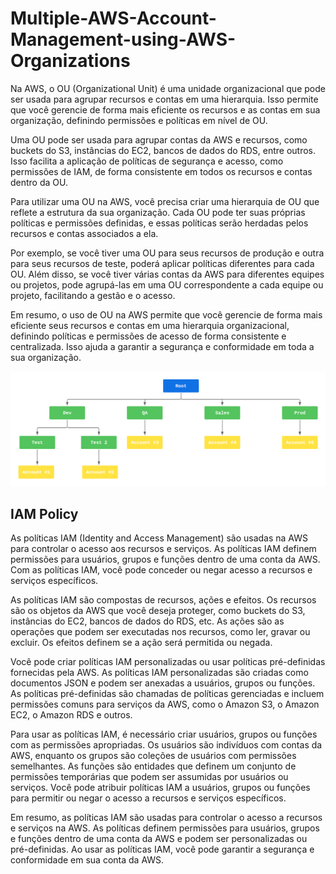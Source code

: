# Multiple-AWS-Account-Management-using-AWS-Organizations

Na AWS, o OU (Organizational Unit) é uma unidade organizacional que pode ser usada para agrupar recursos e contas em uma hierarquia. Isso permite que você gerencie de forma mais eficiente os recursos e as contas em sua organização, definindo permissões e políticas em nível de OU.

Uma OU pode ser usada para agrupar contas da AWS e recursos, como buckets do S3, instâncias do EC2, bancos de dados do RDS, entre outros. Isso facilita a aplicação de políticas de segurança e acesso, como permissões de IAM, de forma consistente em todos os recursos e contas dentro da OU.

Para utilizar uma OU na AWS, você precisa criar uma hierarquia de OU que reflete a estrutura da sua organização. Cada OU pode ter suas próprias políticas e permissões definidas, e essas políticas serão herdadas pelos recursos e contas associados a ela.

Por exemplo, se você tiver uma OU para seus recursos de produção e outra para seus recursos de teste, poderá aplicar políticas diferentes para cada OU. Além disso, se você tiver várias contas da AWS para diferentes equipes ou projetos, pode agrupá-las em uma OU correspondente a cada equipe ou projeto, facilitando a gestão e o acesso.

Em resumo, o uso de OU na AWS permite que você gerencie de forma mais eficiente seus recursos e contas em uma hierarquia organizacional, definindo políticas e permissões de acesso de forma consistente e centralizada. Isso ajuda a garantir a segurança e conformidade em toda a sua organização.

![image](images/OU-AWS.png)

## IAM Policy

As políticas IAM (Identity and Access Management) são usadas na AWS para controlar o acesso aos recursos e serviços. As políticas IAM definem permissões para usuários, grupos e funções dentro de uma conta da AWS. Com as políticas IAM, você pode conceder ou negar acesso a recursos e serviços específicos.

As políticas IAM são compostas de recursos, ações e efeitos. Os recursos são os objetos da AWS que você deseja proteger, como buckets do S3, instâncias do EC2, bancos de dados do RDS, etc. As ações são as operações que podem ser executadas nos recursos, como ler, gravar ou excluir. Os efeitos definem se a ação será permitida ou negada.

Você pode criar políticas IAM personalizadas ou usar políticas pré-definidas fornecidas pela AWS. As políticas IAM personalizadas são criadas como documentos JSON e podem ser anexadas a usuários, grupos ou funções. As políticas pré-definidas são chamadas de políticas gerenciadas e incluem permissões comuns para serviços da AWS, como o Amazon S3, o Amazon EC2, o Amazon RDS e outros.

Para usar as políticas IAM, é necessário criar usuários, grupos ou funções com as permissões apropriadas. Os usuários são indivíduos com contas da AWS, enquanto os grupos são coleções de usuários com permissões semelhantes. As funções são entidades que definem um conjunto de permissões temporárias que podem ser assumidas por usuários ou serviços. Você pode atribuir políticas IAM a usuários, grupos ou funções para permitir ou negar o acesso a recursos e serviços específicos.

Em resumo, as políticas IAM são usadas para controlar o acesso a recursos e serviços na AWS. As políticas definem permissões para usuários, grupos e funções dentro de uma conta da AWS e podem ser personalizadas ou pré-definidas. Ao usar as políticas IAM, você pode garantir a segurança e conformidade em sua conta da AWS.